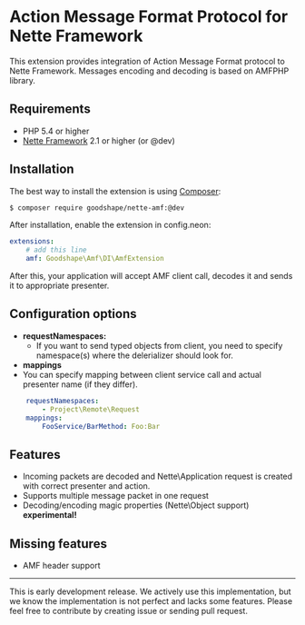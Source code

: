 Action Message Format Protocol for Nette Framework
=========

This extension provides integration of Action Message Format protocol to
Nette Framework. Messages encoding and decoding is based on AMFPHP library.

Requirements
------------

 - PHP 5.4 or higher
 - [Nette Framework](https://github.com/nette/nette) 2.1 or higher (or @dev)


Installation
------------

The best way to install the extension is using  [Composer](http://getcomposer.org/):

```sh
$ composer require goodshape/nette-amf:@dev
```

After installation, enable the extension in config.neon:

```yml
extensions:
    # add this line
	amf: Goodshape\Amf\DI\AmfExtension
```

After this, your application will accept AMF client call, decodes it and sends it to appropriate presenter.

Configuration options
---------------------
 - **requestNamespaces:**
    - If you want to send typed objects from client, you need to specify namespace(s) where the delerializer should look for.
 - **mappings**
  -   You can specify mapping between client service call and actual presenter name (if they differ).

```yml
    requestNamespaces:
        - Project\Remote\Request
    mappings:
        FooService/BarMethod: Foo:Bar
```

Features
--------

  * Incoming packets are decoded and Nette\Application request is created with correct presenter and action.
  * Supports multiple message packet in one request
  * Decoding/encoding magic properties (Nette\Object support) **experimental!**

Missing features
----------------

  * AMF header support

-----

This is early development release. We actively use this implementation, but we know the implementation is not perfect and lacks some features. Please feel free to contribute by creating issue or sending pull request.